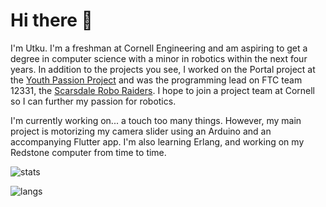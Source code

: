 # Hi there 👋

I'm Utku. I'm a freshman at Cornell Engineering and am aspiring to get a degree in computer science with a minor in robotics within the next four years. In addition to the projects you see, I worked on the Portal project at the [Youth Passion Project](https://www.youthpassionproject.org/) and was the programming lead on FTC team 12331, the [Scarsdale Robo Raiders](https://www.scarsdalerobotics.com/). I hope to join a project team at Cornell so I can further my passion for robotics.

I'm currently working on... a touch too many things. However, my main project is motorizing my camera slider using an Arduino and an accompanying Flutter app. I'm also learning Erlang, and working on my Redstone computer from time to time.

![stats](https://github-readme-stats.vercel.app/api?username=Yey007&show_icons=true&count_private=true&theme=onedark)

![langs](https://github-readme-stats.vercel.app/api/top-langs/?username=Yey007&layout=compact&theme=onedark&hide=jupyter%20notebook&langs_count=8)

